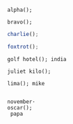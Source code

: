 ```
alpha();
```

```
bravo();
```


```js
charlie();
```

```js
foxtrot();
```

```
golf hotel(); india
```

```
juliet kilo();
```

```
lima(); mike
```

```
```

```
november·
oscar();
 papa
```
